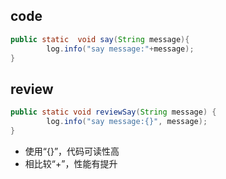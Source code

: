 ## code
```java
public static  void say(String message){
        log.info("say message:"+message);
}
```

## review
```java
public static void reviewSay(String message) {
        log.info("say message:{}", message);
}
```
* 使用“{}”，代码可读性高
* 相比较“+”，性能有提升
